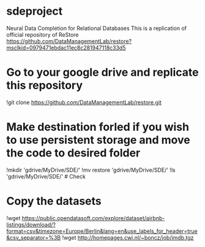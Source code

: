 # sdeproject
Neural Data Completion for Relational Databases
This is a replication of official repository of ReStore https://github.com/DataManagementLab/restore?msclkid=0979471ebdac11ec8c281947118c33d5 

# Go to your google drive and replicate this repository
!git clone https://github.com/DataManagementLab/restore.git

# Make destination forled if you wish to use persistent storage and move the code to desired folder
!mkdir 'gdrive/MyDrive/SDE/'
!mv restore 'gdrive/MyDrive/SDE/'
!ls 'gdrive/MyDrive/SDE/' # Check

# Copy the datasets
!wget https://public.opendatasoft.com/explore/dataset/airbnb-listings/download/?format=csv&timezone=Europe/Berlin&lang=en&use_labels_for_header=true&csv_separator=%3B
!wget http://homepages.cwi.nl/~boncz/job/imdb.tgz

